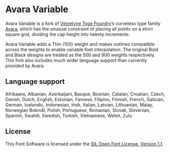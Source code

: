 # Avara Variable

Avara Variable is a fork of [Velvetyne Type Foundry][vtf]’s curveless type family [Avara][avr], which has the unusual constraint of placing all points on a strict square grid, dividing the cap height into twenty increments.

Avara Variable adds a Thin (100) weight and makes outlines compatible across the weights to enable variable font interpolation. The original Bold and Black designs are treated as the 500 and 900 weights respectively. This fork also includes much wider language support than currently provided by Avara.


## Language support

Afrikaans, Albanian, Azerbaijani, Basque, Bosnian, Catalan, Croatian, Czech, Danish, Dutch, English, Estonian, Faroese, Filipino, Finnish, French, Galician, German, Icelandic, Indonesian, Irish, Italian, Latvian, Lithuanian, Malay, Norwegian Bokmål, Polish, Portuguese, Romanian, Slovak, Slovenian, Spanish, Swahili, Swedish, Turkish, Vietnamese, Welsh, Zulu 

## License

This Font Software is licensed under the [SIL Open Font License, Version 1.1][ofl].

[vtf]: https://velvetyne.fr/
[avr]: https://velvetyne.fr/fonts/avara/
[ofl]: http://scripts.sil.org/OFL